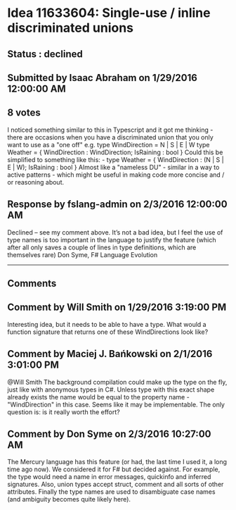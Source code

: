 # Idea 11633604: Single-use / inline discriminated unions #

## Status : declined

## Submitted by Isaac Abraham on 1/29/2016 12:00:00 AM

## 8 votes

I noticed something similar to this in Typescript and it got me thinking - there are occasions when you have a discriminated union that you only want to use as a "one off" e.g.
type WindDirection = N | S | E | W
type Weather = { WindDirection : WindDirection; IsRaining : bool }
Could this be simplified to something like this: -
type Weather = { WindDirection : (N | S | E | W); IsRaining : bool }
Almost like a "nameless DU" - similar in a way to active patterns - which might be useful in making code more concise and / or reasoning about.



## Response by fslang-admin on 2/3/2016 12:00:00 AM

Declined – see my comment above.
It’s not a bad idea, but I feel the use of type names is too important in the language to justify the feature (which after all only saves a couple of lines in type definitions, which are themselves rare)
Don Syme, F# Language Evolution

------------------------
## Comments


## Comment by Will Smith on 1/29/2016 3:19:00 PM
Interesting idea, but it needs to be able to have a type. What would a function signature that returns one of these WindDirections look like?


## Comment by Maciej J. Bańkowski on 2/1/2016 3:01:00 PM
@Will Smith The background compilation could make up the type on the fly, just like with anonymous types in C#. Unless type with this exact shape already exists the name would be equal to the property name - "WindDirection" in this case. Seems like it may be implementable.
The only question is: is it really worth the effort?


## Comment by Don Syme on 2/3/2016 10:27:00 AM
The Mercury language has this feature (or had, the last time I used it, a long time ago now). We considered it for F# but decided against.
For example, the type would need a name in error messages, quickinfo and inferred signatures. Also, union types accept struct, comment and all sorts of other attributes. Finally the type names are used to disambiguate case names (and ambiguity becomes quite likely here).

